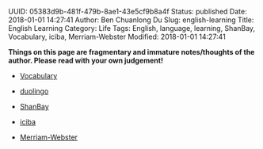UUID: 05383d9b-481f-479b-8ae1-43e5cf9b8a4f
Status: published
Date: 2018-01-01 14:27:41
Author: Ben Chuanlong Du
Slug: english-learning
Title: English Learning
Category: Life
Tags: English, language, learning, ShanBay, Vocabulary, iciba, Merriam-Webster
Modified: 2018-01-01 14:27:41

**Things on this page are fragmentary and immature notes/thoughts of the author. Please read with your own judgement!**

- [Vocabulary](www.vocabulary.com)

- [duolingo](www.duolingo.com)

- [ShanBay](www.shanbay.com)

- [iciba](www.iciba.com)

- [Merriam-Webster](www.m-w.com)
